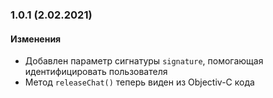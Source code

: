 ### 1.0.1 (2.02.2021)

#### Изменения

- Добавлен параметр сигнатуры `signature`, помогающая идентифицировать пользователя
- Метод `releaseChat()` теперь виден из Objectiv-C кода


